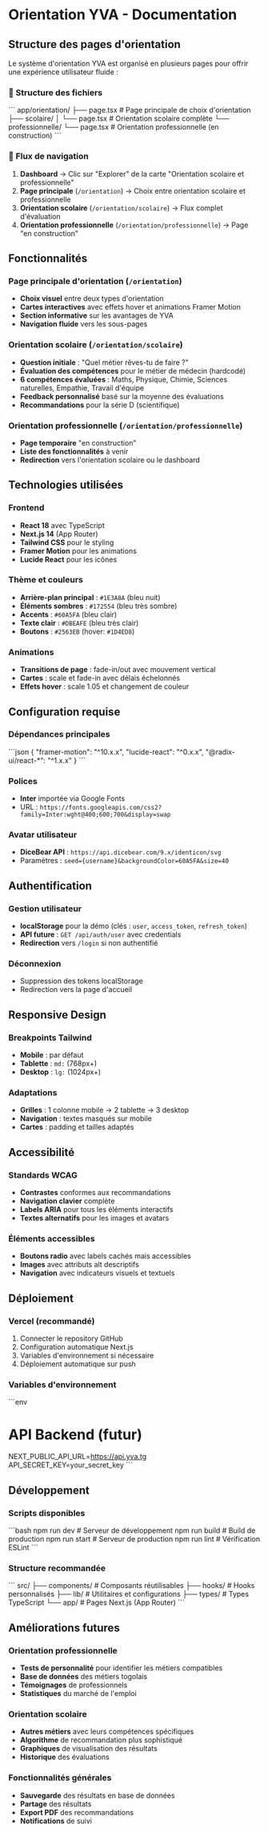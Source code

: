 # Orientation YVA - Documentation

## Structure des pages d'orientation

Le système d'orientation YVA est organisé en plusieurs pages pour offrir une expérience utilisateur fluide :

### 📁 Structure des fichiers

\`\`\`
app/orientation/
├── page.tsx                    # Page principale de choix d'orientation
├── scolaire/
│   └── page.tsx               # Orientation scolaire complète
└── professionnelle/
    └── page.tsx               # Orientation professionnelle (en construction)
\`\`\`

### 🔄 Flux de navigation

1. **Dashboard** → Clic sur "Explorer" de la carte "Orientation scolaire et professionnelle"
2. **Page principale** (`/orientation`) → Choix entre orientation scolaire et professionnelle
3. **Orientation scolaire** (`/orientation/scolaire`) → Flux complet d'évaluation
4. **Orientation professionnelle** (`/orientation/professionnelle`) → Page "en construction"

## Fonctionnalités

### Page principale d'orientation (`/orientation`)

- **Choix visuel** entre deux types d'orientation
- **Cartes interactives** avec effets hover et animations Framer Motion
- **Section informative** sur les avantages de YVA
- **Navigation fluide** vers les sous-pages

### Orientation scolaire (`/orientation/scolaire`)

- **Question initiale** : "Quel métier rêves-tu de faire ?"
- **Évaluation des compétences** pour le métier de médecin (hardcodé)
- **6 compétences évaluées** : Maths, Physique, Chimie, Sciences naturelles, Empathie, Travail d'équipe
- **Feedback personnalisé** basé sur la moyenne des évaluations
- **Recommandations** pour la série D (scientifique)

### Orientation professionnelle (`/orientation/professionnelle`)

- **Page temporaire** "en construction"
- **Liste des fonctionnalités** à venir
- **Redirection** vers l'orientation scolaire ou le dashboard

## Technologies utilisées

### Frontend
- **React 18** avec TypeScript
- **Next.js 14** (App Router)
- **Tailwind CSS** pour le styling
- **Framer Motion** pour les animations
- **Lucide React** pour les icônes

### Thème et couleurs
- **Arrière-plan principal** : `#1E3A8A` (bleu nuit)
- **Éléments sombres** : `#172554` (bleu très sombre)
- **Accents** : `#60A5FA` (bleu clair)
- **Texte clair** : `#DBEAFE` (bleu très clair)
- **Boutons** : `#2563EB` (hover: `#1D4ED8`)

### Animations
- **Transitions de page** : fade-in/out avec mouvement vertical
- **Cartes** : scale et fade-in avec délais échelonnés
- **Effets hover** : scale 1.05 et changement de couleur

## Configuration requise

### Dépendances principales
\`\`\`json
{
  "framer-motion": "^10.x.x",
  "lucide-react": "^0.x.x",
  "@radix-ui/react-*": "^1.x.x"
}
\`\`\`

### Polices
- **Inter** importée via Google Fonts
- URL : `https://fonts.googleapis.com/css2?family=Inter:wght@400;600;700&display=swap`

### Avatar utilisateur
- **DiceBear API** : `https://api.dicebear.com/9.x/identicon/svg`
- Paramètres : `seed={username}&backgroundColor=60A5FA&size=40`

## Authentification

### Gestion utilisateur
- **localStorage** pour la démo (clés : `user`, `access_token`, `refresh_token`)
- **API future** : `GET /api/auth/user` avec credentials
- **Redirection** vers `/login` si non authentifié

### Déconnexion
- Suppression des tokens localStorage
- Redirection vers la page d'accueil

## Responsive Design

### Breakpoints Tailwind
- **Mobile** : par défaut
- **Tablette** : `md:` (768px+)
- **Desktop** : `lg:` (1024px+)

### Adaptations
- **Grilles** : 1 colonne mobile → 2 tablette → 3 desktop
- **Navigation** : textes masqués sur mobile
- **Cartes** : padding et tailles adaptés

## Accessibilité

### Standards WCAG
- **Contrastes** conformes aux recommandations
- **Navigation clavier** complète
- **Labels ARIA** pour tous les éléments interactifs
- **Textes alternatifs** pour les images et avatars

### Éléments accessibles
- **Boutons radio** avec labels cachés mais accessibles
- **Images** avec attributs alt descriptifs
- **Navigation** avec indicateurs visuels et textuels

## Déploiement

### Vercel (recommandé)
1. Connecter le repository GitHub
2. Configuration automatique Next.js
3. Variables d'environnement si nécessaire
4. Déploiement automatique sur push

### Variables d'environnement
\`\`\`env
# API Backend (futur)
NEXT_PUBLIC_API_URL=https://api.yva.tg
API_SECRET_KEY=your_secret_key
\`\`\`

## Développement

### Scripts disponibles
\`\`\`bash
npm run dev          # Serveur de développement
npm run build        # Build de production
npm run start        # Serveur de production
npm run lint         # Vérification ESLint
\`\`\`

### Structure recommandée
\`\`\`
src/
├── components/      # Composants réutilisables
├── hooks/          # Hooks personnalisés
├── lib/            # Utilitaires et configurations
├── types/          # Types TypeScript
└── app/            # Pages Next.js (App Router)
\`\`\`

## Améliorations futures

### Orientation professionnelle
- **Tests de personnalité** pour identifier les métiers compatibles
- **Base de données** des métiers togolais
- **Témoignages** de professionnels
- **Statistiques** du marché de l'emploi

### Orientation scolaire
- **Autres métiers** avec leurs compétences spécifiques
- **Algorithme** de recommandation plus sophistiqué
- **Graphiques** de visualisation des résultats
- **Historique** des évaluations

### Fonctionnalités générales
- **Sauvegarde** des résultats en base de données
- **Partage** des résultats
- **Export PDF** des recommandations
- **Notifications** de suivi
